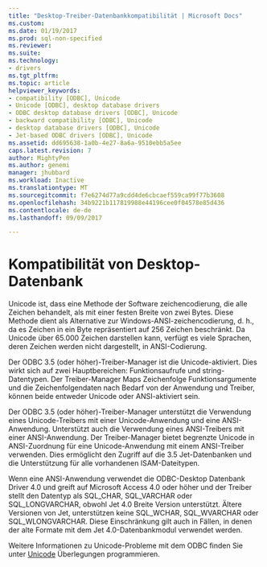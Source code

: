 ```yaml
---
title: "Desktop-Treiber-Datenbankkompatibilität | Microsoft Docs"
ms.custom: 
ms.date: 01/19/2017
ms.prod: sql-non-specified
ms.reviewer: 
ms.suite: 
ms.technology:
- drivers
ms.tgt_pltfrm: 
ms.topic: article
helpviewer_keywords:
- compatibility [ODBC], Unicode
- Unicode [ODBC], desktop database drivers
- ODBC desktop database drivers [ODBC], Unicode
- backward compatibility [ODBC], Unicode
- desktop database drivers [ODBC], Unicode
- Jet-based ODBC drivers [ODBC], Unicode
ms.assetid: dd695638-1a0b-4e27-8a6a-9510ebb5a5ee
caps.latest.revision: 7
author: MightyPen
ms.author: genemi
manager: jhubbard
ms.workload: Inactive
ms.translationtype: MT
ms.sourcegitcommit: f7e6274d77a9cdd4de6cbcaef559ca99f77b3608
ms.openlocfilehash: 34b9221b117819988e44196cee0f04578e85d436
ms.contentlocale: de-de
ms.lasthandoff: 09/09/2017

---
```

# <a name="desktop-database-driver-compatibility"></a>Kompatibilität von Desktop-Datenbank
Unicode ist, dass eine Methode der Software zeichencodierung, die alle Zeichen behandelt, als mit einer festen Breite von zwei Bytes. Diese Methode dient als Alternative zur Windows-ANSI-zeichencodierung, d. h., da es Zeichen in ein Byte repräsentiert auf 256 Zeichen beschränkt. Da Unicode über 65.000 Zeichen darstellen kann, verfügt es viele Sprachen, deren Zeichen werden nicht dargestellt, in ANSI-Codierung.  
  
 Der ODBC 3.5 (oder höher)-Treiber-Manager ist die Unicode-aktiviert. Dies wirkt sich auf zwei Hauptbereichen: Funktionsaufrufe und string-Datentypen. Der Treiber-Manager Maps Zeichenfolge Funktionsargumente und die Zeichenfolgendaten nach Bedarf von der Anwendung und Treiber, können beide entweder Unicode oder ANSI-aktiviert sein.  
  
 Der ODBC 3.5 (oder höher)-Treiber-Manager unterstützt die Verwendung eines Unicode-Treibers mit einer Unicode-Anwendung und eine ANSI-Anwendung. Unterstützt auch die Verwendung eines ANSI-Treibers mit einer ANSI-Anwendung. Der Treiber-Manager bietet begrenzte Unicode in ANSI-Zuordnung für eine Unicode-Anwendung mit einem ANSI-Treiber verwenden. Dies ermöglicht den Zugriff auf die 3.5 Jet-Datenbanken und die Unterstützung für alle vorhandenen ISAM-Dateitypen.  
  
 Wenn eine ANSI-Anwendung verwendet die ODBC-Desktop Datenbank Driver 4.0 und greift auf Microsoft Access 4.0 oder höher und der Treiber stellt den Datentyp als SQL_CHAR, SQL_VARCHAR oder SQL_LONGVARCHAR, obwohl Jet 4.0 Breite Version unterstützt. Ältere Versionen von Jet, unterstützen keine SQL_WCHAR, SQL_WVARCHAR oder SQL_WLONGVARCHAR. Diese Einschränkung gilt auch in Fällen, in denen der alte Formate mit dem Jet 4.0-Datenbankmodul verwendet werden.  
  
 Weitere Informationen zu Unicode-Probleme mit dem ODBC finden Sie unter [Unicode](../../odbc/reference/develop-app/unicode.md) Überlegungen programmieren.

